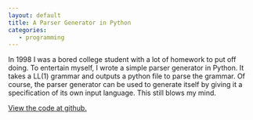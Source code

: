 ```yaml
---
layout: default
title: A Parser Generator in Python
categories:
   - programming
---
```

In 1998 I was a bored college student with a lot of homework to put off doing.  To entertain
myself, I wrote a simple parser generator in Python.  It takes a LL(1) grammar and outputs
a python file to parse the grammar.  Of course, the parser generator can be used to generate itself by
giving it a specification of its own input language.  This still blows my mind.

[View the code at github.](https://github.com/rsbowman/PGen)
